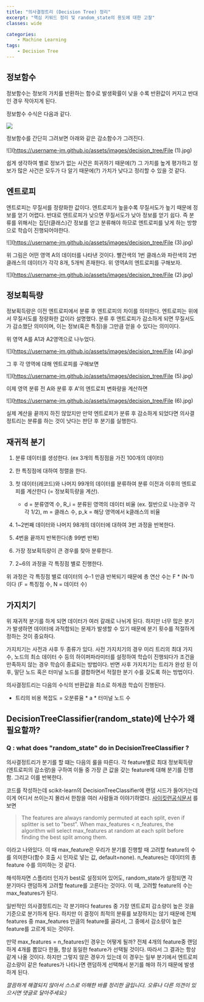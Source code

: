 ```yaml
---
title: "의사결정트리 (Decision Tree) 정리"
excerpt: "핵심 키워드 정리 및 random_state의 용도에 대한 고찰"
classes: wide

categories:
    - Machine Learning
tags:
    - Decision Tree
---
```


## 정보함수

정보함수는 정보의 가치를 반환하는 함수로 발생확률이 낮을 수록 반환값이 커지고 반대인 경우 작아지게 된다.

정보함수 수식은 다음과 같다.

![](https://username-jm.github.io/assets/images/decision_tree/File.jpg)

정보함수를 간단히 그려보면 아래와 같은 감소함수가 그려진다.

![](https://username-jm.github.io/assets/images/decision_tree/File (1).jpg)

쉽게 생각하여 별로 정보가 없는 사건은 희귀하기 때문에(?) 그 가치를 높게 평가하고 정보가 많은 사건은 모두가 다 알기 때문에(?) 가치가 낮다고 정리할 수 있을 것 같다. 




## 엔트로피

엔트로피는 무질서를 정량화한 값이다. 엔트로피가 높을수록 무질서도가 높기 때문에 정보를 얻기 어렵다. 반대로 엔트로피가 낮으면 무질서도가 낮아 정보를 얻기 쉽다. 즉 분류를 위해서는 집단(클래스)간 정보를 얻고 분류해야 하므로 엔트로피를 낮게 하는 방향으로 학습이 진행되어야한다. 

![](https://username-jm.github.io/assets/images/decision_tree/File (3).jpg)

위 그림은 어떤 영역 A의 데이터를 나타낸 것이다. 빨간색의 1번 클래스와 파란색의 2번 클래스의 데이터가 각각 8개, 5개씩 존재한다. 위 영역A의 엔트로피를 구해보자.

![](https://username-jm.github.io/assets/images/decision_tree/File (2).jpg)



## 정보획득량

정보획득량은 이전 엔트로피에서 분류 후 엔트로피의 차이를 의미한다. 엔트로피는 위에서 무질서도를 정량화한 값이라 설명했다. 분류 후 엔트로피가 감소하게 되면 무질서도가 감소했단 의미이며, 이는 정보(혹은 특징)을 그만큼 얻을 수 있다는 의미이다. 

위 영역 A를 A1과 A2영역으로 나누었다.

![](https://username-jm.github.io/assets/images/decision_tree/File (4).jpg)

그 후 각 영역에 대해 엔트로피를 구해보면

![](https://username-jm.github.io/assets/images/decision_tree/File (5).jpg)


이제 영역 분류 전 A와 분류 후 A'의 엔트로피 변화량을 계산하면

![](https://username-jm.github.io/assets/images/decision_tree/File (6).jpg)

실제 계산을 끝까지 하진 않았지만 만약 엔트로피가 분류 후 감소하게 되었다면 의사결정트리는 분류를 하는 것이 낫다는 판단 후 분기를 실행한다. 



## 재귀적 분기

1. 분류 데이터를 생성한다. (ex 3개의 특징점을 가진 100개의 데이터)
2. 한 특징점에 대하여 정렬을 한다.
3. 첫 데이터(레코드)와 나머지 99개의 데이터를 분류하여 분류 이전과 이후의 엔트로피를 계산한다 (= 정보획득량을 계산).   

    - d = 분류영역 수, R_i = 분류된 영역의 데이터 비율 (ex. 절반으로 나눈경우 각각 1/2), m = 클래스 수, p_k = 해당 영역에서 k클래스의 비율   
 
 
4. 1~2번째 데이터와 나머지 98개의 데이터에 대하여 3번 과정을 반복한다.
5. 4번을 끝까지 반복한다(총 99번 반복)
6. 가장 정보획득량이 큰 경우를 찾아 분류한다.
7. 2~6의 과정을 각 특징점 별로 진행한다.

위 과정은 각 특징점 별로 데이터의 수-1 만큼 반복되기 때문에 총 연산 수는 F * (N-1)이다 (F = 특징점 수, N = 데이터 수)



## 가지치기

위 재귀적 분기를 하게 되면 데이터가 여러 갈래로 나뉘게 된다. 하지만 너무 많은 분기가 발생하면 데이터에 과적합되는 문제가 발생할 수 있기 때문에 분기 횟수를 적절하게 정하는 것이 중요하다.

가지치기는 사전과 사후 두 종류가 있다. 사전 가지치기의 경우 미리 트리의 최대 가지 수, 노드의 최소 데이터 수 등의 하이퍼파라미터를 설정하여 학습이 진행되다가 조건을 만족하지 않는 경우 학습이 종료되는 방법이다. 반면 사후 가지치기는 트리가 완성 된 이후, 말단 노드 혹은 터미널 노드를 결합하면서 적절한 분기 수를 갖도록 하는 방법이다.

의사결정트리는 다음의 수식의 반환값을 최소로 하게끔 학습이 진행된다.
- 트리의 비용 복잡도 = 오분류율 * a * 터미널 노드 수



## DecisionTreeClassifier(random_state)에 난수가 왜 필요할까?
### Q : what does "random_state" do in DecisionTreeClassifier ?

의사결정트리가 분기를 할 떄는 다음의 룰을 따른다.
각 feature별로 최대 정보획득량(엔트로피의 감소량)을 구하여 이들 중 가장 큰 값을 갖는 feature에 대해 분기를 진행함. 그리고 이를 반복한다.

코드를 작성하는데 scikit-learn의 DecisionTreeClassifier에 랜덤 시드가 들어가는데 이게 어디서 쓰이는지 몰라서 한참을 여러 사람들과 이야기하였다.
[사이킷런공식문서](https://scikit-learn.org/stable/modules/generated/sklearn.tree.DecisionTreeClassifier.html) 를 보면

> The features are always randomly permuted at each split, even if splitter is set to "best". When max_features < n_features, the algorithm will select max_features at random at each split before finding the best split among them.

이라고 나와있다. 
이 때 max_feature은 우리가 분기를 진행할 때 고려할 feature의 수를 의미한다(함수 호출 시 인자로 넣는 값, default=none). n_features는 데이터의 총 feature 수를 의미하는 것 같다.

해석하자면 스플리터 인자가 best로 설정되어 있어도, random_state가 설정되면 각 분기마다 랜덤하게 고려할 feature를 고른다는 것이다. 이 때, 고려할 feature의 수는 max_features가 된다.

일반적인 의사결정트리는 각 분기마다 features 중 가장 엔트로피 감소량이 높은 것을 기준으로 분기하게 된다. 하지만 이 결정이 최적의 분류를 보장하지는 않기 때문에 전체 features 중 max_features 만큼의 feature를 골라서, 그 중에서 감소량이 높은 feature를 고르게 되는 것이다. 

만약 max_features = n_features인 경우는 어떻게 될까? 전체 4개의 feature중 랜덤하게 4개를 뽑았다 한들, 항상 동일한 feature가 선택될 것이다. 따라서 그 결과는 항상 같게 나올 것이다. 하지만 그렇지 않은 경우가 있는데 이 경우는 일부 분기에서 엔트로피 감소량이 같은 features가 나타나면 랜덤하게 선택해서 분기를 해야 하기 때문에 발생하게 된다.

*깔끔하게 해결되지 않아서 스스로 이해한 바를 정리한 글입니다. 오류나 다른 의견이 있으시면 댓글로 달아주세요:)*
